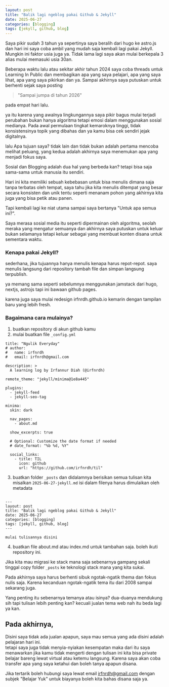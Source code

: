 ```yaml
---
layout: post
title: "Balik lagi ngeblog pakai Github & Jekyll"
date: 2025-06-27
categories: [blogging]
tags: [jekyll, github, blog]
---
```


Saya pikir sudah 3 tahun ya sepertinya saya beralih dari hugo ke astro.js dan hari ini saya coba ambil yang mudah saja kembali lagi pakai Jekyll.
Mungkin ini faktor usia juga ya. Tidak lama lagi saya akan mulai berkepala 3 alias mulai memasuki usia 30an.

Beberapa waktu lalu atau sekitar akhir tahun 2024 saya coba threads untuk Learning In Public dan membagikan apa yang saya pelajari, 
apa yang saya lihat, apa yang saya pikirkan dan ya. Sampai akhirnya saya putuskan untuk berhenti sejak saya posting 

> "Sampai jumpa di tahun 2026"

pada empat hari lalu. 

ya itu karena yang awalnya lingkungannya saya pikir bagus mulai terjadi perubahan bukan hanya algoritma tetapi emosi dalam menggunakan sosial medianya.
Pada awal permulaan tingkat kemaroknya tinggi, tidak konsistensinya topik yang dibahas dan ya kamu bisa cek sendiri jejak digitalnya. 

lalu Apa tujuan saya? tidak lain dan tidak bukan adalah pertama mencoba melihat peluang, 
yang kedua adalah akhirnya saya menemukan apa yang menjadi fokus saya.  

Sosial dan Blogging adalah dua hal yang berbeda kan? 
tetapi bisa saja sama-sama untuk manusia itu sendiri.

Hari ini kita memiliki sebuah kebebasan untuk bisa menulis dimana saja tanpa terbatas oleh tempat, 
saya tahu jika kita menulis ditempat yang besar secara konsisten dan unik tentu seperti menanam pohon 
yang akhirnya kita juga yang bisa petik atau panen.

Tapi kembali lagi ke niat utama sampai saya bertanya "Untuk apa semua ini?".

Saya merasa sosial media itu seperti dipermainan oleh algoritma, 
seolah meraka yang mengatur semuanya dan akhirnya saya putuskan untuk keluar bukan selamanya tetapi
keluar sebagai yang membuat konten disana untuk sementara waktu.

### Kenapa pakai Jekyll? 

sederhana, jika tujuannya hanya menulis kenapa harus repot-repot.
saya menulis langsung dari repository tambah file dan simpan langsung terpublish.

ya memang sama seperti sebelumnya menggunakan jamstack dari hugo, nextjs, astrojs
tapi ini bawaan github pages.

karena juga saya mulai redesign irfnrdh.github.io kemarin dengan tampilan baru yang lebih fresh.

### Bagaimana cara mulainya?

1. buatkan repository di akun github kamu
2. mulai buatkan file `_config.yml`

```
title: "Ngulik Everyday"
# author:
#   name: irfnrdh
#   email: irfnrdh@gmail.com

description: >
  A learning log by Irfannur Diah (@irfnrdh)

remote_theme: "jekyll/minima@1e8a445"

plugins:
  - jekyll-feed
  - jekyll-seo-tag

minima:
  skin: dark

  nav_pages:
    - about.md

  show_excerpts: true

  # Optional: Customize the date format if needed
  # date_format: "%b %d, %Y"

  social_links:
    - title: TIL
      icon: github
      url: "https://github.com/irfnrdh/til"
```

3. buatkan folder `_posts` dan didalamnya berisikan semua tulisan kita misalkan `2025-06-27-jekyll.md`
isi dalam filenya harus dimulaikan oleh metadata

```

---
layout: post
title: "Balik lagi ngeblog pakai Github & Jekyll"
date: 2025-06-27
categories: [blogging]
tags: [jekyll, github, blog]
---

mulai tulisannya disini
```

4. buatkan file about.md atau index.md untuk tambahan saja. boleh ikuti repository ini.

Jika kita mau migrasi ke stack mana saja sebenarnya gampang sekali tinggal copy folder `_posts` ke teknologi stack mana yang kita sukai.

Pada akhirnya saya harus berhenti sibuk ngotak-ngatik thema dan fokus nulis saja.
Karena kecanduan ngotak-ngatik tema itu dari 2008 sampai sekarang juga.

Yang penting itu sebenarnya temanya atau isinya? dua-duanya mendukung sih tapi tulisan lebih penting kan?
kecuali jualan tema web nah itu beda lagi ya kan.


## Pada akhirnya,

Disini saya tidak ada jualan apapun, saya mau semua yang ada disini adalah pelajaran hari ini.  
tetapi saya juga tidak menyia-nyiakan kesempatan maka dari itu saya menawarkan jika kamu tidak mengerti dengan 
tulisan ini kita bisa private belajar bareng lewat virtual atau ketemu langsung. 
Karena saya akan coba transfer apa yang saya ketahui dan boleh tanya apapun disana.

Jika tertarik boleh hubungi saya lewat email irfnrdh@gmail.com dengan subjek "Belajar Yuk"
untuk biayanya boleh kita bahas disana saja ya.


